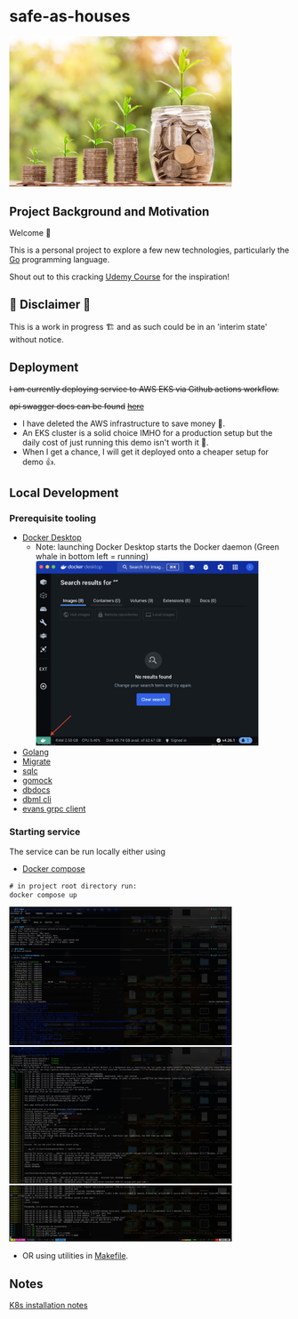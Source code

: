 # safe-as-houses

<img src="./doc/money.jpg" alt="picture of money growing" width="400"/>

## Project Background and Motivation

Welcome 👋

This is a personal project to explore a few new technologies, particularly the [Go](https://go.dev/) programming language.

Shout out to this cracking [Udemy Course](https://www.udemy.com/share/105PNI3@ptNeUFqPXl87M7BBxB5kSQZEIpklWXrRU6OV240Xc4AsjFAC2swizlcaq5jnA-Fqqg==/) for the inspiration!

## 🚧 Disclaimer 🚧

This is a work in progress 🏗️ and as such could be in an 'interim state' without notice.

## Deployment

~~I am currently deploying service to AWS EKS via Github actions workflow.~~

~~api swagger docs can be found~~ [~~here~~](https://api.safe-as-houses.jtaylor.io/swagger)

- I have deleted the AWS infrastructure to save money 🏦.
- An EKS cluster is a solid choice IMHO for a production setup but the daily cost of just running this demo isn't worth it 💸.
- When I get a chance, I will get it deployed onto a cheaper setup for demo 👍.

## Local Development

### Prerequisite tooling

- [Docker Desktop](https://www.docker.com/products/docker-desktop/)
  - Note: launching Docker Desktop starts the Docker daemon (Green whale in bottom left = running)
    <img src="./doc/images/docker-desktop.png" alt="Docker Desktop Screenshot" width="400"/>
- [Golang](https://go.dev/)
- [Migrate](https://github.com/golang-migrate/migrate/tree/master/cmd/migrate)
- [sqlc](https://docs.sqlc.dev/en/latest/overview/install.html)
- [gomock](https://github.com/uber-go/mock)
- [dbdocs](https://dbdocs.io/docs)
- [dbml cli](https://dbml.dbdiagram.io/cli/#installation)
- [evans grpc client](https://github.com/ktr0731/evans?tab=readme-ov-file#installation)

### Starting service

The service can be run locally either using

- [Docker compose](https://docs.docker.com/compose/intro/features-uses/)

```
# in project root directory run:
docker compose up
```

<div><img src="./doc/images/docker-compose-1.png" alt="Docker Compose Output Screenshot" width="400"/></div>
<div><img src="./doc/images/docker-compose-2.png" alt="Docker Compose Output Screenshot" width="400"/></div>
<div><img src="./doc/images/docker-compose-3.png" alt="Docker Compose Output Screenshot" width="400"/></div>

- OR using utilities in [Makefile](./Makefile).

## Notes

[K8s installation notes](./doc/k8s_installation.md)
